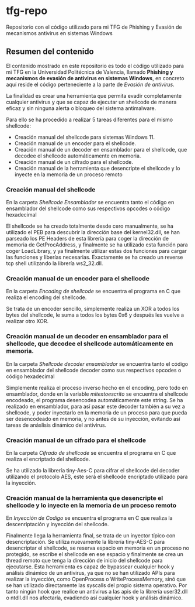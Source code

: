 # tfg-repo
Repositorio con el código utilizado para mi TFG de Phishing y Evasión de mecanismos antivirus en sistemas Windows

## Resumen del contenido

El contenido mostrado en este repositorio es todo el código utilizado para mi TFG en la Universidad Politécnica de Valencia, llamado **Phishing y mecanismos de evasión de antivirus en sistemas Windows**, en concreto aquí reside el código perteneciente a la parte de *Evasión de antivirus*.

La finalidad es crear una herramienta que permita evadir completamente cualquier antivirus y que se capaz de ejecutar un shellcode de manera eficaz y sin ninguna alerta o bloqueo del sistema antimalware.

Para ello se ha procedido a realizar 5 tareas diferentes para el mismo shellcode:
* Creación manual del shellcode para sistemas Windows 11.
* Creación manual de un encoder para el shellcode.
* Creación manual de un decoder en ensamblador para el shellcode, que decodee el shellcode automáticamente en memoria.
* Creación manual de un cifrado para el shellcode.
* Creación manual de la herramienta que desencripte el shellcode y lo inyecte en la memoria de un proceso remoto

### Creación manual del shellcode

En la carpeta *Shellcode Ensamblador* se encuentra tanto el código en ensamblador del shellcode como sus respectivos opcodes o código hexadecimal

El shellcode se ha creado totalmente desde cero manualmente, se ha utilizado el PEB para descubrir la dirección base del kernel32.dll, se han parseado los PE Headers de esta librería para coger la dirección de memoria de GetProcAddress, y finalmente se ha utilizado esta función para coger LoadLibrary, y ya finalmente utilizar estas dos funciones para cargar las funciones y liberías necesarias.
Exactamente se ha creado un reverse tcp shell utilizando la librería ws2_32.dll.

### Creación manual de un encoder para el shellcode

En la carpeta *Encoding de shellcode* se encuentra el programa en C que realiza el encoding del shellcode.

Se trata de un encoder sencillo, simplemente realiza un XOR a todos los bytes del shellcode, le suma a todos los bytes 0x6 y después les vuelve a realizar otro XOR.

### Creación manual de un decoder en ensamblador para el shellcode, que decodee el shellcode automáticamente en memoria.

En la carpeta *Shellcode decoder ensamblador* se encuentra tanto el código en ensamblador del shellcode decoder como sus respectivos opcodes o código hexadecimal

Simplemente realiza el proceso inverso hecho en el encoding, pero todo en ensamblador, donde en la variable *mitextoescrito* se encuentra el shellcode encodeado, el programa desencodea automáticamente este string.
Se ha realizado en ensamblador, para así pasar este decoder también a su vez a shellcode, y poder inyectarlo en la memoria de un proceso para que pueda ser desencodeado en memoria, y no antes de su inyección, evitando así tareas de anáslisis dinámico del antivirus.


### Creación manual de un cifrado para el shellcode

En la carpeta *Cifrado de shellcode* se encuentra el programa en C que realiza el encriptado del shellcode.

Se ha utilizado la librería tiny-Aes-C para cifrar el shellcode del decoder utilizando el protocolo AES, este será el shellcode encriptado utilizado para la inyección.

### Creación manual de la herramienta que desencripte el shellcode y lo inyecte en la memoria de un proceso remoto

En *Inyección de Codigo* se encuentra el programa en C que realiza la descenriptación y inyección del shellcode.

Finalmente llega la herramienta final, se trata de un inyector típico con desencriptación.
Se utiliza nuevamente la librería tiny-AES-C para desencriptar el shellcode, se reserva espacio en memoria en un proceso no protegido, se escribe el shellcode en ese espacio y finalmente se crea un thread remoto que tenga la dirección de inicio del shellcode para ejecutarse.
Esta herramienta es capaz de bypassear cualquier hook y análisis dinámico de un antivirus, ya que no se han utilizado APIs para realizar la inyección, como OpenProcess o WriteProcessMemory, sinó que se han utilizado directamente las syscalls del propio sistema operativo.
Por tanto ningún hook que realice un antivirus a las apis de la librería user32.dll o ntdll.dll nos afectaría, evadiendo así cualquier hook y análisis dinámico.
